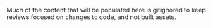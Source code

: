 <!--- This directory is used to build and serve the content hosted at: -->

<!--- - https://w3id.org/oci -->

Much of the content that will be populated here is gitignored to keep reviews focused on changes to code, and not built assets.
